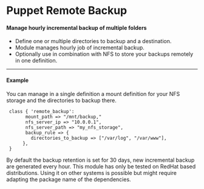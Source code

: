 # Puppet Remote Backup #

#### Manage hourly incremental backup of multiple folders
- Define one or multiple directories to backup and a destination.
- Module manages hourly job of incremental backup.
- Optionally use in combination with NFS to store your backups remotely in one definition.

-------

#### Example 
You can manage in a single definition a mount definition for your NFS storage and the directories to backup there.
```
 class { 'remote_backup':
       mount_path => "/mnt/backup,"
       nfs_server_ip => "10.0.0.1",
       nfs_server_path => "my_nfs_storage",
       backup_rule => {
         directories_to_backup => ["/var/log", "/var/www"],
      },
 }
```

By default the backup retention is set for 30 days, new incremental backup are generated every hour.
This module has only be tested on RedHat based distributions. Using it on other systems is possible but might require adapting the package name of the dependencies.

